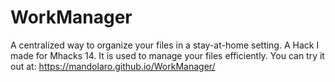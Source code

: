 # WorkManager
A centralized way to organize your files in a stay-at-home setting. A Hack I made for Mhacks 14. It is used to manage your files efficiently.
You can try it out at: https://mandolaro.github.io/WorkManager/
